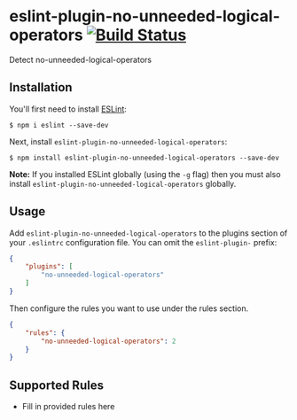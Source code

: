 # eslint-plugin-no-unneeded-logical-operators [![Build Status](https://travis-ci.org/jelly/eslint-plugin-no-unneeded-logical-operators.svg?branch=master)](https://travis-ci.org/jelly/eslint-plugin-no-unneeded-logical-operators)

Detect no-unneeded-logical-operators

## Installation

You'll first need to install [ESLint](http://eslint.org):

```
$ npm i eslint --save-dev
```

Next, install `eslint-plugin-no-unneeded-logical-operators`:

```
$ npm install eslint-plugin-no-unneeded-logical-operators --save-dev
```

**Note:** If you installed ESLint globally (using the `-g` flag) then you must also install `eslint-plugin-no-unneeded-logical-operators` globally.

## Usage

Add `eslint-plugin-no-unneeded-logical-operators` to the plugins section of your `.eslintrc` configuration file. You can omit the `eslint-plugin-` prefix:

```json
{
    "plugins": [
        "no-unneeded-logical-operators"
    ]
}
```


Then configure the rules you want to use under the rules section.

```json
{
    "rules": {
        "no-unneeded-logical-operators": 2
    }
}
```

## Supported Rules

* Fill in provided rules here





